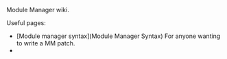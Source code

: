 Module Manager wiki.

Useful pages:

* [Module manager syntax](Module Manager Syntax) For anyone wanting to write a MM patch.
* 

